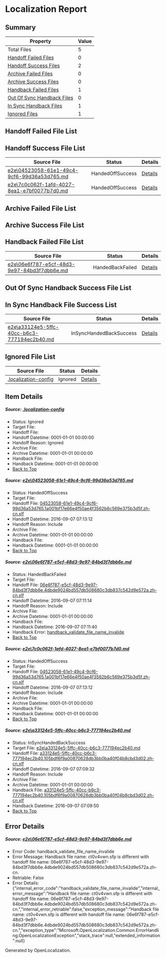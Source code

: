 # <a name='report-top'></a> Localization Report

## Summary
 Property | Value 
 -------- | ----- 
 Total Files | 5
[ Handoff Failed Files ](#handoff-failed-list)| 0
[ Handoff Success Files ](#handoff-success-list)| 2
[ Archive Failed Files ](#archive-failed-list)| 0
[ Archive Success Files ](#archive-success-list)| 0
[ Handback Failed Files ](#handback-failed-list)| 1
[ Out Of Sync Handback Files ](#outofsync-handback-success-list)| 0
[ In Sync Handback Files ](#insync-handback-success-list)| 1
[ Ignored Files ](#ignored-list)| 1

## <a name='handoff-failed-list'></a> Handoff Failed File List

## <a name='handoff-success-list'></a> Handoff Success File List
 Source File | Status | Details 
 ----------- | ------ | ------- 
 [e2e\04523058-61e1-49c4-9cf6-99d36a53d765.md](https://github.com/OpenLocalizationTestOrg/ol-test0/blob/f221fcf33e4903776b6feeae6b8483c24f4f1873/e2e/04523058-61e1-49c4-9cf6-99d36a53d765.md) | HandedOffSuccess | [Details](#c8fc18c8e313c368c75d25fdab7d958574563ef21)
 [e2e\7c0c062f-1afd-4027-8ea1-e7bf0077b7d0.md](https://github.com/OpenLocalizationTestOrg/ol-test0/blob/f221fcf33e4903776b6feeae6b8483c24f4f1873/e2e/7c0c062f-1afd-4027-8ea1-e7bf0077b7d0.md) | HandedOffSuccess | [Details](#c8fc18c8e313c368c75d25fdab7d958574563ef23)

## <a name='archive-failed-list'></a> Archive Failed File List

## <a name='archive-success-list'></a> Archive Success File List

## <a name='handback-failed-list'></a> Handback Failed File List
 Source File | Status | Details 
 ----------- | ------ | ------- 
 [e2e\06e6f787-e5cf-48d3-9e97-84bd3f7dbb6e.md](https://github.com/OpenLocalizationTestOrg/ol-test0/blob/dd0ea2f114dd2574d39a30c1b8db13e849d1777a/e2e/06e6f787-e5cf-48d3-9e97-84bd3f7dbb6e.md) | HandedBackFailed | [Details](#d5b1306383c167184a24cf95e815466e321480662)

## <a name='outofsync-handback-success-list'></a> Out Of Sync Handback Success File List

## <a name='insync-handback-success-list'></a> In Sync Handback File Success List
 Source File | Status | Details 
 ----------- | ------ | ------- 
 [e2e\a33124e5-5ffc-40cc-b6c3-777194ec2b40.md](https://github.com/OpenLocalizationTestOrg/ol-test0/blob/8161405e11558d12bed2dab13afe3f8ec607462f/e2e/a33124e5-5ffc-40cc-b6c3-777194ec2b40.md) | InSyncHandedBackSuccess | [Details](#e07c988d29f4b48708ecf9fb4debcb8527de19614)

## <a name='ignored-list'></a> Ignored File List
 Source File | Status | Details 
 ----------- | ------ | ------- 
 [.localization-config](https://github.com/OpenLocalizationTestOrg/ol-test0/blob/f221fcf33e4903776b6feeae6b8483c24f4f1873/.localization-config) | Ignored | [Details](#3d4f252ac210baf56311d7e97dcc2db10974dbd20)

## Item Details
##### <a name='3d4f252ac210baf56311d7e97dcc2db10974dbd20'></a> Source: [.localization-config](https://github.com/OpenLocalizationTestOrg/ol-test0/blob/f221fcf33e4903776b6feeae6b8483c24f4f1873/.localization-config)
* Status: Ignored
* Target File: 
* Handoff File: 
* Handoff Datetime: 0001-01-01 00:00:00
* Handoff Reason: Ignored
* Archive File: 
* Archive Datetime: 0001-01-01 00:00:00
* Handback File: 
* Handback Datetime: 0001-01-01 00:00:00
* [Back to Top](#report-top)

##### <a name='c8fc18c8e313c368c75d25fdab7d958574563ef21'></a> Source: [e2e\04523058-61e1-49c4-9cf6-99d36a53d765.md](https://github.com/OpenLocalizationTestOrg/ol-test0/blob/f221fcf33e4903776b6feeae6b8483c24f4f1873/e2e/04523058-61e1-49c4-9cf6-99d36a53d765.md)
* Status: HandedOffSuccess
* Target File: 
* Handoff File: [04523058-61e1-49c4-9cf6-99d36a53d765.1a001bf17e66e4f50ae4f3562b6c569e375b3d5f.zh-cn.xlf](https://github.com/OpenLocalizationTestOrg/ol-test0-handoff/blob/e9b397b503bbc033b56ccdefd06661c9a661da73/ol-handoff/OpenLocalizationTestOrg/ol-test0-zhcn/ci/ht/04523058-61e1-49c4-9cf6-99d36a53d765.1a001bf17e66e4f50ae4f3562b6c569e375b3d5f.zh-cn.xlf)
* Handoff Datetime: 2016-09-07 07:13:12
* Handoff Reason: Include
* Archive File: 
* Archive Datetime: 0001-01-01 00:00:00
* Handback File: 
* Handback Datetime: 0001-01-01 00:00:00
* [Back to Top](#report-top)

##### <a name='d5b1306383c167184a24cf95e815466e321480662'></a> Source: [e2e\06e6f787-e5cf-48d3-9e97-84bd3f7dbb6e.md](https://github.com/OpenLocalizationTestOrg/ol-test0/blob/dd0ea2f114dd2574d39a30c1b8db13e849d1777a/e2e/06e6f787-e5cf-48d3-9e97-84bd3f7dbb6e.md)
* Status: HandedBackFailed
* Target File: 
* Handoff File: [06e6f787-e5cf-48d3-9e97-84bd3f7dbb6e.4dbde9024bd557db508680c3db837c542d9e572a.zh-cn.xlf](https://github.com/OpenLocalizationTestOrg/ol-test0-handoff/blob/0b5019a591fee584dede472fc482a888d2350dcc/ol-handoff/OpenLocalizationTestOrg/ol-test0-zhcn/ci/ht/06e6f787-e5cf-48d3-9e97-84bd3f7dbb6e.4dbde9024bd557db508680c3db837c542d9e572a.zh-cn.xlf)
* Handoff Datetime: 2016-09-07 07:11:14
* Handoff Reason: Include
* Archive File: 
* Archive Datetime: 0001-01-01 00:00:00
* Handback File: 
* Handback Datetime: 2016-09-07 07:11:40
* Handback Error: [handback_validate_file_name_invalide](#d5b1306383c167184a24cf95e815466e321480662handback_validate_file_name_invalide)
* [Back to Top](#report-top)

##### <a name='c8fc18c8e313c368c75d25fdab7d958574563ef23'></a> Source: [e2e\7c0c062f-1afd-4027-8ea1-e7bf0077b7d0.md](https://github.com/OpenLocalizationTestOrg/ol-test0/blob/f221fcf33e4903776b6feeae6b8483c24f4f1873/e2e/7c0c062f-1afd-4027-8ea1-e7bf0077b7d0.md)
* Status: HandedOffSuccess
* Target File: 
* Handoff File: [04523058-61e1-49c4-9cf6-99d36a53d765.1a001bf17e66e4f50ae4f3562b6c569e375b3d5f.zh-cn.xlf](https://github.com/OpenLocalizationTestOrg/ol-test0-handoff/blob/e9b397b503bbc033b56ccdefd06661c9a661da73/ol-handoff/OpenLocalizationTestOrg/ol-test0-zhcn/ci/ht/04523058-61e1-49c4-9cf6-99d36a53d765.1a001bf17e66e4f50ae4f3562b6c569e375b3d5f.zh-cn.xlf)
* Handoff Datetime: 2016-09-07 07:13:12
* Handoff Reason: Include
* Archive File: 
* Archive Datetime: 0001-01-01 00:00:00
* Handback File: 
* Handback Datetime: 0001-01-01 00:00:00
* [Back to Top](#report-top)

##### <a name='e07c988d29f4b48708ecf9fb4debcb8527de19614'></a> Source: [e2e\a33124e5-5ffc-40cc-b6c3-777194ec2b40.md](https://github.com/OpenLocalizationTestOrg/ol-test0/blob/8161405e11558d12bed2dab13afe3f8ec607462f/e2e/a33124e5-5ffc-40cc-b6c3-777194ec2b40.md)
* Status: InSyncHandedBackSuccess
* Target File: [e2e\a33124e5-5ffc-40cc-b6c3-777194ec2b40.md](https://github.com/OpenLocalizationTestOrg/ol-test0-zhcn/blob/fd099b551bb367f78b17c97b87cfaa86be55ff79/e2e/a33124e5-5ffc-40cc-b6c3-777194ec2b40.md)
* Handoff File: [a33124e5-5ffc-40cc-b6c3-777194ec2b40.105bdf6f9a00870628db3bb0ba40f04b8cbd3d02.zh-cn.xlf](https://github.com/OpenLocalizationTestOrg/ol-test0-handoff/blob/9047de085eb864bdb26b69d69594b0842ec92fd5/ol-handoff/OpenLocalizationTestOrg/ol-test0-zhcn/ci/ht/a33124e5-5ffc-40cc-b6c3-777194ec2b40.105bdf6f9a00870628db3bb0ba40f04b8cbd3d02.zh-cn.xlf)
* Handoff Datetime: 2016-09-07 07:09:32
* Handoff Reason: Include
* Archive File: 
* Archive Datetime: 0001-01-01 00:00:00
* Handback File: [a33124e5-5ffc-40cc-b6c3-777194ec2b40.105bdf6f9a00870628db3bb0ba40f04b8cbd3d02.zh-cn.xlf](https://github.com/OpenLocalizationTestOrg/ol-test0-handback/blob/525b3245accd8d26e1bdb3f41be5c6b1d23eb86b/ol-handback/OpenLocalizationTestOrg/ol-test0-zhcn/ci/ht/a33124e5-5ffc-40cc-b6c3-777194ec2b40.105bdf6f9a00870628db3bb0ba40f04b8cbd3d02.zh-cn.xlf)
* Handback Datetime: 2016-09-07 07:09:50
* [Back to Top](#report-top)


## Error Details
##### <a name='d5b1306383c167184a24cf95e815466e321480662handback_validate_file_name_invalide'></a> Source: [e2e\06e6f787-e5cf-48d3-9e97-84bd3f7dbb6e.md](#d5b1306383c167184a24cf95e815466e321480662)
* Error Code: handback_validate_file_name_invalide
* Error Message: Handback file name: ct0v4vwn.sfp is different with handoff file name: 06e6f787-e5cf-48d3-9e97-84bd3f7dbb6e.4dbde9024bd557db508680c3db837c542d9e572a.zh-cn.
* Retriable: False
* Error Details: {"internal_error_code":"handback_validate_file_name_invalide","internal_error_message":"Handback file name: ct0v4vwn.sfp is different with handoff file name: 06e6f787-e5cf-48d3-9e97-84bd3f7dbb6e.4dbde9024bd557db508680c3db837c542d9e572a.zh-cn.","internal_error_retriable":false,"exception_message":"Handback file name: ct0v4vwn.sfp is different with handoff file name: 06e6f787-e5cf-48d3-9e97-84bd3f7dbb6e.4dbde9024bd557db508680c3db837c542d9e572a.zh-cn.","exception_type":"Microsoft.OpenLocalization.Common.ErrorHandling.OpenLocalizationException","stack_trace":null,"extended_information":null}


Generated by OpenLocalization.
